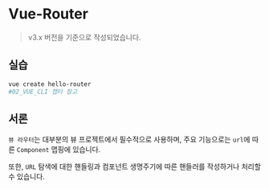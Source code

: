 # Vue-Router

> v3.x 버전을 기준으로 작성되었습니다.

## 실습

```bash
vue create hello-router
#02_VUE_CLI 챕터 참고
```

## 서론

`뷰 라우터`는 대부분의 뷰 프로젝트에서 필수적으로 사용하며, 주요 기능으로는 `url`에 따른 `Component` 맵핑에 있습니다.

또한, `URL` 탐색에 대한 핸들링과 컴포넌트 생명주기에 따른 핸들러를 작성하거나 처리할 수 있습니다.

